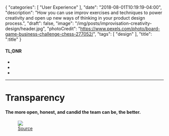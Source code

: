 {
   "categories": [
      "User Experience"
   ],
   "date": "2018-08-01T10:19:19-04:00",
   "description": "How you can use improv exercises and techniques to power creativity and open up new ways of thinking in your product design process.",
   "draft": false,
   "image": "/img/posts/improvisation-creativity-design/header.jpg",
   "photoCredit": "https://www.pexels.com/photo/board-game-business-challenge-chess-277052/",
   "tags": [
      "design"
   ],
   "title": ":title"
}

<div class="tldnr">
  <h4>TL;DNR</h4>
  <ul>
    <li></li>
    <li></li>
    <li></li>
  </ul>
</div>

---

# Transparency <a name="transparency" href="#transparency"><i class="ion-link"></i></a>
#### The more open, honest, and candid the team can be, the better.

<figure>
  <img src="https://media.giphy.com/media/3osxYamKD88c6pXdfO/giphy.gif" />
  <figcaption><a href="https://giphy.com/gifs/season-3-money-unicorn-3osxYamKD88c6pXdfO/">Source</a></figcaption>
</figure>
